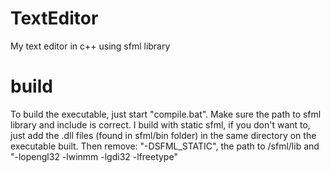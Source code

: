 # TextEditor
My text editor in c++ using sfml library

# build
To build the executable, just start "compile.bat".
Make sure the path to sfml library and include is correct.
I build with static sfml, if you don't want to, just add the .dll files (found in sfml/bin folder) in the same directory on the executable built. Then remove: "-DSFML_STATIC", the path to /sfml/lib and "-lopengl32 -lwinmm -lgdi32 -lfreetype"
